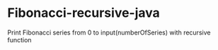 # Fibonacci-recursive-java
Print Fibonacci series from 0 to input(numberOfSeries) with recursive function
